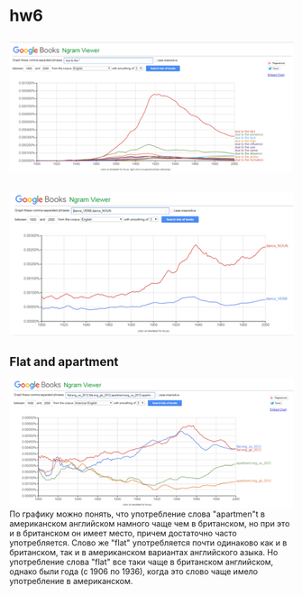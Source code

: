 # hw6

## ![](https://github.com/aaalexxxandra/hw6/blob/master/due%20to%20the.png)
## ![](https://github.com/aaalexxxandra/hw6/blob/master/dance.png)
## Flat and apartment 
![](https://github.com/aaalexxxandra/hw6/blob/master/flat%2C%20apartament.png)
По графику можно понять, что употребление слова "apartmen"t в американском английском намного чаще чем в британском, но при это и в британском он имеет место, причем достаточно часто употребляется. Слово же "flat" употребляется почти одинаково как и в британском, так и в американском вариантах английского азыка. Но употребление слова "flat" все таки чаще в британском английском, однако были года (с 1906 по 1936), когда это слово чаще имело употребление в американском. 
